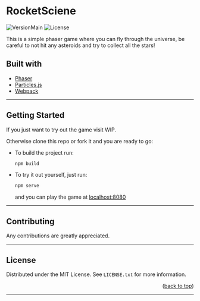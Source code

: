<div id="top"></div>

# RocketSciene

![VersionMain](https://img.shields.io/github/package-json/v/jerryy33/rocketscience?label=version&style=flat-square)
![License](https://img.shields.io/github/license/jerryy33/rocketscience?style=flat-square)

This is a simple phaser game where you can fly through the universe, be careful to not hit any asteroids and try to collect all the stars!


## Built with
 - [Phaser](http://phaser.io/)
 - [Particles,js](https://github.com/VincentGarreau/particles.js)
 - [Webpack](https://webpack.js.org)
 ---
## Getting Started
If you just want to try out the game visit WIP.

Otherwise clone this repo or fork it and you are ready to go:

* To build the project run:
  ```sh
  npm build
  ```
* To try it out yourself, just run:

  ```sh
  npm serve
  ```
  and you can play the game at [localhost:8080](http://localhost:8080)
  
---

## Contributing

Any contributions are greatly appreciated.

---

## License

Distributed under the MIT License. See `LICENSE.txt` for more information.

<p align="right">(<a href="#top">back to top</a>)</p>

---


